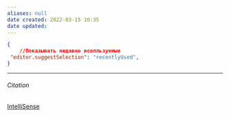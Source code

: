 ```yaml
---
aliases: null
date created: 2022-03-15 10:35
date updated:
---
```


```json
{
	//Показывать недавно исопльзуемые
 "editor.suggestSelection": "recentlyUsed",
}
```

---

###### Citation

[IntelliSense](https://code.visualstudio.com/docs/editor/intellisense)